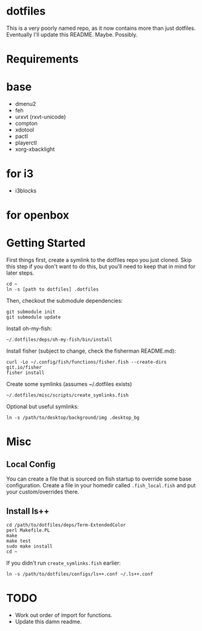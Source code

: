 dotfiles
========

This is a very poorly named repo, as it now contains more than just dotfiles. Eventually I'll update this README. Maybe. Possibly.

Requirements
============

# base

* dmenu2
* feh
* urxvt (rxvt-unicode)
* compton
* xdotool
* pactl
* playerctl
* xorg-xbacklight

# for i3

* i3blocks

# for openbox

Getting Started
===============

First things first, create a symlink to the dotfiles repo you just cloned. Skip this step if you don't want to do this, but you'll need to keep that in mind for later steps.

```
cd ~
ln -s [path to dotfiles] .dotfiles
```

Then, checkout the submodule dependencies:

```
git submodule init
git submodule update
```

Install oh-my-fish:

```
~/.dotfiles/deps/oh-my-fish/bin/install
```

Install fisher (subject to change, check the fisherman README.md):

```
curl -Lo ~/.config/fish/functions/fisher.fish --create-dirs git.io/fisher
fisher install
```

Create some symlinks (assumes ~/.dotfiles exists)

```
~/.dotfiles/misc/scripts/create_symlinks.fish
```

Optional but useful symlinks:

```
ln -s /path/to/desktop/background/img .desktop_bg
```

# Misc

## Local Config

You can create a file that is sourced on fish startup to override some base configuration. Create a file in your homedir called `.fish_local.fish` and put your custom/overrides there.

## Install ls++

```
cd /path/to/dotfiles/deps/Term-ExtendedColor
perl Makefile.PL
make
make test
sudo make install
cd ~
```

If you didn't run `create_symlinks.fish` earlier:

```
ln -s /path/to/dotfiles/configs/ls++.conf ~/.ls++.conf
```

# TODO

- Work out order of import for functions.
- Update this damn readme.
